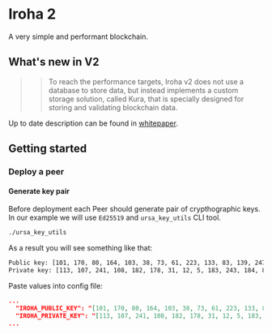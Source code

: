 # Iroha 2

A very simple and performant blockchain.

## What's new in V2

>> To reach the performance targets, Iroha v2 does not use a database to store data, but instead implements a custom storage solution, called Kura, that is specially designed for storing and validating blockchain data.

Up to date description can be found in [whitepaper](https://github.com/hyperledger/iroha/blob/iroha2/iroha_2_whitepaper.md#28-data-storage).

## Getting started

### Deploy a peer

#### Generate key pair

Before deployment each Peer should generate pair of crypthographic keys. In our example we will use `Ed25519` and 
`ursa_key_utils` CLI tool.

```bash
./ursa_key_utils
```

As a result you will see something like that:

```bash
Public key: [101, 170, 80, 164, 103, 38, 73, 61, 223, 133, 83, 139, 247, 77, 176, 84, 117, 15, 22, 28, 155, 125, 80, 226, 40, 26, 61, 248, 40, 159, 58, 53]
Private key: [113, 107, 241, 108, 182, 178, 31, 12, 5, 183, 243, 184, 83, 0, 238, 122, 77, 86, 20, 245, 144, 31, 128, 92, 166, 251, 245, 106, 167, 188, 20, 8, 101, 170, 80, 164, 103, 38, 73, 61, 223, 133, 83, 139, 247, 77, 176, 84, 117, 15, 22, 28, 155, 125, 80, 226, 40, 26, 61, 248, 40, 159, 58, 53]
```

Paste values into config file:

```json
...
  "IROHA_PUBLIC_KEY": "[101, 170, 80, 164, 103, 38, 73, 61, 223, 133, 83, 139, 247, 77, 176, 84, 117, 15, 22, 28, 155, 125, 80, 226, 40, 26, 61, 248, 40, 159, 58, 53]",
  "IROHA_PRIVATE_KEY": "[113, 107, 241, 108, 182, 178, 31, 12, 5, 183, 243, 184, 83, 0, 238, 122, 77, 86, 20, 245, 144, 31, 128, 92, 166, 251, 245, 106, 167, 188, 20, 8, 101, 170, 80, 164, 103, 38, 73, 61, 223, 133, 83, 139, 247, 77, 176, 84, 117, 15, 22, 28, 155, 125, 80, 226, 40, 26, 61, 248, 40, 159, 58, 53]"
...
```
